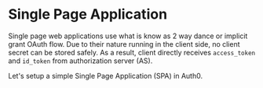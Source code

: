 Single Page Application
=======================

Single page web applications use what is know as 2 way dance or implicit grant OAuth flow. 
Due to their nature running in the client side, no client secret can be stored safely.
As a result, client directly receives `access_token` and `id_token` from authorization server (AS).  

Let's setup a simple Single Page Application (SPA) in Auth0.
